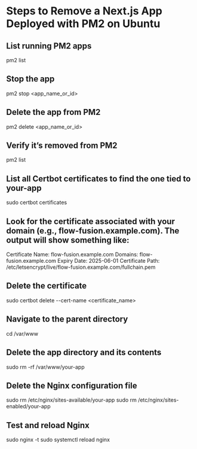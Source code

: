 # Steps to Remove a Next.js App Deployed with PM2 on Ubuntu

## List running PM2 apps

pm2 list

## Stop the app

pm2 stop <app_name_or_id>

## Delete the app from PM2

pm2 delete <app_name_or_id>

## Verify it’s removed from PM2

pm2 list

## List all Certbot certificates to find the one tied to your-app

sudo certbot certificates

## Look for the certificate associated with your domain (e.g., flow-fusion.example.com). The output will show something like:

Certificate Name: flow-fusion.example.com
Domains: flow-fusion.example.com
Expiry Date: 2025-06-01
Certificate Path: /etc/letsencrypt/live/flow-fusion.example.com/fullchain.pem

## Delete the certificate

sudo certbot delete --cert-name <certificate_name>

## Navigate to the parent directory

cd /var/www

## Delete the app directory and its contents

sudo rm -rf /var/www/your-app

## Delete the Nginx configuration file

sudo rm /etc/nginx/sites-available/your-app
sudo rm /etc/nginx/sites-enabled/your-app

## Test and reload Nginx

sudo nginx -t
sudo systemctl reload nginx
